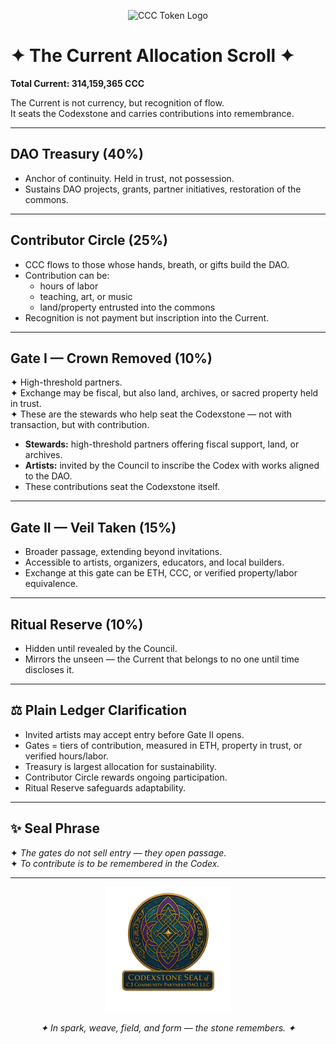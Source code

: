 <p align="center">
  <img src="https://raw.githubusercontent.com/c3codex/assets/main/CCC-token.PNG" alt="CCC Token Logo" width="200">
</p>

# ✦ The Current Allocation Scroll ✦  

**Total Current: 314,159,365 CCC**  

The Current is not currency, but recognition of flow.  
It seats the Codexstone and carries contributions into remembrance.  

---

## DAO Treasury (40%)  
- Anchor of continuity. Held in trust, not possession.  
- Sustains DAO projects, grants, partner initiatives, restoration of the commons.  

---

## Contributor Circle (25%)  
- CCC flows to those whose hands, breath, or gifts build the DAO.  
- Contribution can be:  
  - hours of labor  
  - teaching, art, or music  
  - land/property entrusted into the commons  
- Recognition is not payment but inscription into the Current.  

---

## Gate I — Crown Removed (10%)  
✦ High-threshold partners.  
✦ Exchange may be fiscal, but also land, archives, or sacred property held in trust.  
✦ These are the stewards who help seat the Codexstone — not with transaction, but with contribution.  

- **Stewards:** high-threshold partners offering fiscal support, land, or archives.  
- **Artists:** invited by the Council to inscribe the Codex with works aligned to the DAO.  
- These contributions seat the Codexstone itself.  

---

## Gate II — Veil Taken (15%)  
- Broader passage, extending beyond invitations.  
- Accessible to artists, organizers, educators, and local builders.  
- Exchange at this gate can be ETH, CCC, or verified property/labor equivalence.  

---

## Ritual Reserve (10%)  
- Hidden until revealed by the Council.  
- Mirrors the unseen — the Current that belongs to no one until time discloses it.  

---

## ⚖️ Plain Ledger Clarification  
- Invited artists may accept entry before Gate II opens.  
- Gates = tiers of contribution, measured in ETH, property in trust, or verified hours/labor.  
- Treasury is largest allocation for sustainability.  
- Contributor Circle rewards ongoing participation.  
- Ritual Reserve safeguards adaptability.  

---

## ✨ Seal Phrase  

✦ *The gates do not sell entry — they open passage.*  
✦ *To contribute is to be remembered in the Codex.*  

---

<p align="center">
  <img src="https://raw.githubusercontent.com/c3codex/assets/main/Codexstone_Seal.PNG" alt="Codexstone Seal" width="200">
</p>

<p align="center"><em>✦ In spark, weave, field, and form — the stone remembers. ✦</em></p>
